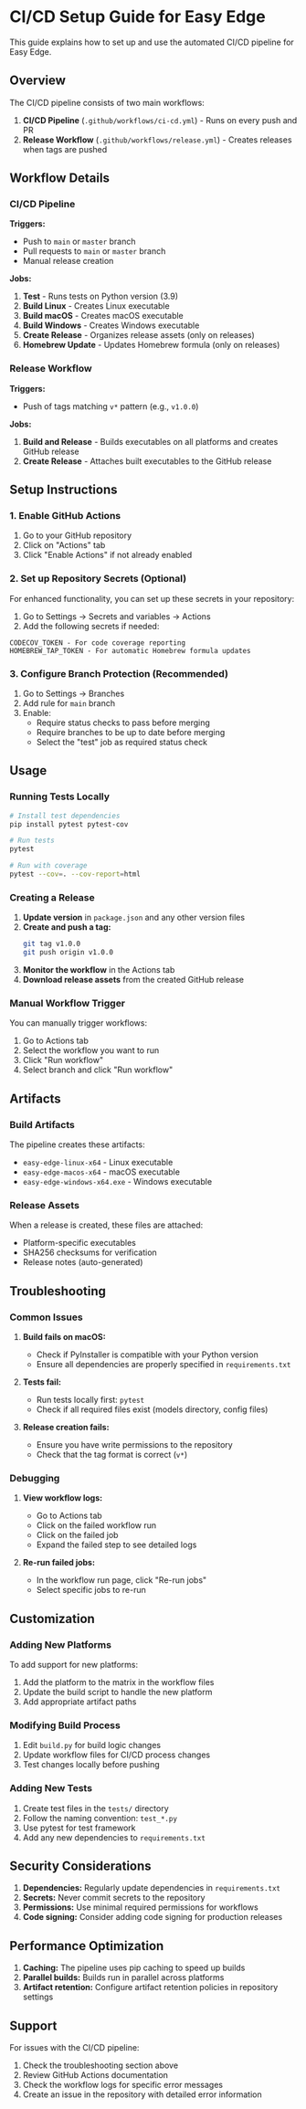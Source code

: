 # CI/CD Setup Guide for Easy Edge

This guide explains how to set up and use the automated CI/CD pipeline for Easy Edge.

## Overview

The CI/CD pipeline consists of two main workflows:

1. **CI/CD Pipeline** (`.github/workflows/ci-cd.yml`) - Runs on every push and PR
2. **Release Workflow** (`.github/workflows/release.yml`) - Creates releases when tags are pushed

## Workflow Details

### CI/CD Pipeline

**Triggers:**
- Push to `main` or `master` branch
- Pull requests to `main` or `master` branch
- Manual release creation

**Jobs:**
1. **Test** - Runs tests on Python version (3.9)
2. **Build Linux** - Creates Linux executable
3. **Build macOS** - Creates macOS executable  
4. **Build Windows** - Creates Windows executable
5. **Create Release** - Organizes release assets (only on releases)
6. **Homebrew Update** - Updates Homebrew formula (only on releases)

### Release Workflow

**Triggers:**
- Push of tags matching `v*` pattern (e.g., `v1.0.0`)

**Jobs:**
1. **Build and Release** - Builds executables on all platforms and creates GitHub release
2. **Create Release** - Attaches built executables to the GitHub release

## Setup Instructions

### 1. Enable GitHub Actions

1. Go to your GitHub repository
2. Click on "Actions" tab
3. Click "Enable Actions" if not already enabled

### 2. Set up Repository Secrets (Optional)

For enhanced functionality, you can set up these secrets in your repository:

1. Go to Settings → Secrets and variables → Actions
2. Add the following secrets if needed:

```
CODECOV_TOKEN - For code coverage reporting
HOMEBREW_TAP_TOKEN - For automatic Homebrew formula updates
```

### 3. Configure Branch Protection (Recommended)

1. Go to Settings → Branches
2. Add rule for `main` branch
3. Enable:
   - Require status checks to pass before merging
   - Require branches to be up to date before merging
   - Select the "test" job as required status check

## Usage

### Running Tests Locally

```bash
# Install test dependencies
pip install pytest pytest-cov

# Run tests
pytest

# Run with coverage
pytest --cov=. --cov-report=html
```

### Creating a Release

1. **Update version** in `package.json` and any other version files
2. **Create and push a tag:**
   ```bash
   git tag v1.0.0
   git push origin v1.0.0
   ```
3. **Monitor the workflow** in the Actions tab
4. **Download release assets** from the created GitHub release

### Manual Workflow Trigger

You can manually trigger workflows:

1. Go to Actions tab
2. Select the workflow you want to run
3. Click "Run workflow"
4. Select branch and click "Run workflow"

## Artifacts

### Build Artifacts

The pipeline creates these artifacts:
- `easy-edge-linux-x64` - Linux executable
- `easy-edge-macos-x64` - macOS executable
- `easy-edge-windows-x64.exe` - Windows executable

### Release Assets

When a release is created, these files are attached:
- Platform-specific executables
- SHA256 checksums for verification
- Release notes (auto-generated)

## Troubleshooting

### Common Issues

1. **Build fails on macOS:**
   - Check if PyInstaller is compatible with your Python version
   - Ensure all dependencies are properly specified in `requirements.txt`

2. **Tests fail:**
   - Run tests locally first: `pytest`
   - Check if all required files exist (models directory, config files)

3. **Release creation fails:**
   - Ensure you have write permissions to the repository
   - Check that the tag format is correct (`v*`)

### Debugging

1. **View workflow logs:**
   - Go to Actions tab
   - Click on the failed workflow run
   - Click on the failed job
   - Expand the failed step to see detailed logs

2. **Re-run failed jobs:**
   - In the workflow run page, click "Re-run jobs"
   - Select specific jobs to re-run

## Customization

### Adding New Platforms

To add support for new platforms:

1. Add the platform to the matrix in the workflow files
2. Update the build script to handle the new platform
3. Add appropriate artifact paths

### Modifying Build Process

1. Edit `build.py` for build logic changes
2. Update workflow files for CI/CD process changes
3. Test changes locally before pushing

### Adding New Tests

1. Create test files in the `tests/` directory
2. Follow the naming convention: `test_*.py`
3. Use pytest for test framework
4. Add any new dependencies to `requirements.txt`

## Security Considerations

1. **Dependencies:** Regularly update dependencies in `requirements.txt`
2. **Secrets:** Never commit secrets to the repository
3. **Permissions:** Use minimal required permissions for workflows
4. **Code signing:** Consider adding code signing for production releases

## Performance Optimization

1. **Caching:** The pipeline uses pip caching to speed up builds
2. **Parallel builds:** Builds run in parallel across platforms
3. **Artifact retention:** Configure artifact retention policies in repository settings

## Support

For issues with the CI/CD pipeline:

1. Check the troubleshooting section above
2. Review GitHub Actions documentation
3. Check the workflow logs for specific error messages
4. Create an issue in the repository with detailed error information 